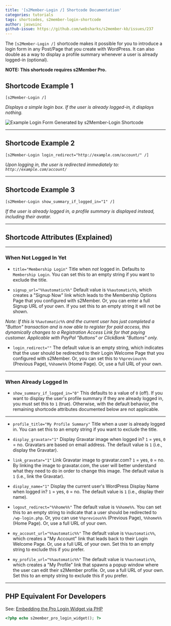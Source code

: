 ```yaml
---
title: '[s2Member-Login /] Shortcode Documentation'
categories: tutorials
tags: shortcodes, s2member-login-shortcode
author: jaswsinc
github-issue: https://github.com/websharks/s2member-kb/issues/237
---
```


The `[s2Member-Login /]` shortcode makes it possible for you to introduce a login form in any Post/Page that you create with WordPress. It can also double as a way to display a profile summary whenever a user is already logged-in (optional).

**NOTE: This shortcode requires s2Member Pro.**

## Shortcode Example 1

```wpsc
[s2Member-Login /]
```

_Displays a simple login box. If the user is already logged-in, it displays nothing._

![Example Login Form Generated by s2Member-Login Shortcode](https://cloud.githubusercontent.com/assets/53005/8786694/b68fcbbc-2efd-11e5-8ca9-552e0e05256b.png)

---

## Shortcode Example 2

```wpsc
[s2Member-Login login_redirect="http://example.com/account/" /]
```

_Upon logging in, the user is redirected immediately to: `http://example.com/account/`_

---

## Shortcode Example 3

```wpsc
[s2Member-Login show_summary_if_logged_in="1" /]
```

_If the user is already logged in, a profile summary is displayed instead, including their avatar._

---

## Shortcode Attributes (Explained)

---

### When Not Logged In Yet

<div class="li-margins"></div>

- `title="Membership Login"` Title when _not_ logged in. Defaults to `Membership Login`. You can set this to an empty string if you want to exclude the title.

-  `signup_url="%%automatic%%"` Default value is `%%automatic%%`, which creates a "Signup Now" link which leads to the Membership Options Page that you configured with s2Member. Or, you can enter a full Signup URL of your own. If you set this to an empty string it will not be shown.

  _Note: If this is `%%automatic%%` and the current user has just completed a "Button" transaction and is now able to register for paid access, this dynamically changes to a Registration Access Link for that paying customer. Applicable with PayPal "Buttons" or ClickBank "Buttons" only._

- `login_redirect=""` The default value is an empty string, which indicates that the user should be redirected to their Login Welcome Page that you configured with s2Member. Or, you can set this to `%%previous%%` (Previous Page), `%%home%%` (Home Page). Or, use a full URL of your own.

---

### When Already Logged In

- `show_summary_if_logged_in="0"` This defaults to a value of `0` (off). If you want to display the user's profile summary if they are already logged in, you must set this to `1` (true). Otherwise, with the default behavior, the remaining shortcode attributes documented below are not applicable.

---

<div class="li-margins"></div>

- `profile_title="My Profile Summary"` Title when a user is already logged in. You can set this to an empty string if you want to exclude the title.

- `display_gravatar="1"` Display Gravatar image when logged in? `1` = yes, `0` = no. Gravatars are based on email address. The default value is `1` (i.e., display the Gravatar).

- `link_gravatar="1"` Link Gravatar image to gravatar.com? `1` = yes, `0` = no. By linking the image to gravatar.com, the user will better understand what they need to do in order to change this image. The default value is `1` (i.e., link the Gravatar).

- `display_name="1"` Display the current user's WordPress Display Name when logged in? `1` = yes, `0` = no. The default value is `1` (i.e., display their name).

- `logout_redirect="%%home%%"` The default value is `%%home%%`. You can set this to an empty string to indicate that a user should be redirected to `/wp-login.php`. Or, you can use `%%previous%%` (Previous Page), `%%home%%` (Home Page). Or, use a full URL of your own.

- `my_account_url="%%automatic%%"` The default value is `%%automatic%%`, which creates a "My Account" link that leads back to their Login Welcome Page. Or, use a full URL of your own. Set this to an empty string to exclude this if you prefer.

- `my_profile_url="%%automatic%%"` The default value is `%%automatic%%`, which creates a "My Profile" link that spawns a popup window where the user can edit their s2Member profile. Or, use a full URL of your own. Set this to an empty string to exclude this if you prefer.

---

## PHP Equivalent For Developers

See: [Embedding the Pro Login Widget via PHP](https://s2member.com/kb-article/pro-login-widget/#toc-3610725f)

```php
<?php echo s2member_pro_login_widget(); ?>
```
